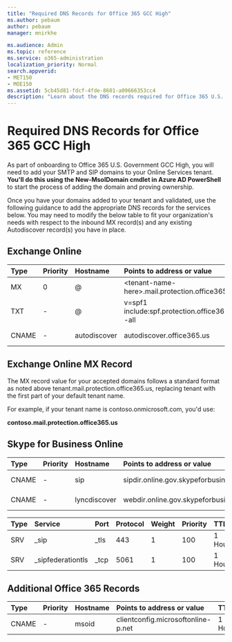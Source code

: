 ```yaml
---
title: "Required DNS Records for Office 365 GCC High"
ms.author: pebaum
author: pebaum
manager: mnirkhe

ms.audience: Admin
ms.topic: reference
ms.service: o365-administration
localization_priority: Normal
search.appverid:
- MET150
- MOE150
ms.assetid: 5cb45d81-fdcf-4fde-8601-a09666353cc4
description: "Learn about the DNS records required for Office 365 U.S. Government GCC High. "
---
```


# Required DNS Records for Office 365 GCC High

As part of onboarding to Office 365 U.S. Government GCC High, you will need to add your SMTP and SIP domains to your Online Services tenant. **You'll do this using the New-MsolDomain cmdlet in Azure AD PowerShell** to start the process of adding the domain and proving ownership. 
  
Once you have your domains added to your tenant and validated, use the following guidance to add the appropriate DNS records for the services below. You may need to modify the below table to fit your organization's needs with respect to the inbound MX record(s) and any existing Autodiscover record(s) you have in place.
  
## Exchange Online

|**Type**|**Priority**|**Hostname**|**Points to address or value**|**TTL**|
|:-----|:-----|:-----|:-----|:-----|
|MX  <br/> |0  <br/> |@  <br/> |\<tenant-name-here\>.mail.protection.office365.us  <br/> |1 Hour  <br/> |
|TXT  <br/> |-  <br/> |@  <br/> |v=spf1 include:spf.protection.office365.us -all  <br/> |1 Hour  <br/> |
|CNAME  <br/> |-  <br/> |autodiscover  <br/> |autodiscover.office365.us  <br/> |1 Hour  <br/> |
   
## Exchange Online MX Record

The MX record value for your accepted domains follows a standard format as noted above tenant.mail.protection.office365.us, replacing tenant with the first part of your default tenant name. 
  
For example, if your tenant name is contoso.onmicrosoft.com, you'd use:
  
 **contoso.mail.protection.office365.us**
  
## Skype for Business Online

|**Type**|**Priority**|**Hostname**|**Points to address or value**|**TTL**|
|:-----|:-----|:-----|:-----|:-----|
|CNAME  <br/> |-  <br/> |sip  <br/> |sipdir.online.gov.skypeforbusiness.us  <br/> |1 Hour  <br/> |
|CNAME  <br/> |-  <br/> |lyncdiscover  <br/> |webdir.online.gov.skypeforbusiness.us  <br/> |1 Hour  <br/> |
   
|**Type**|**Service**|**Port**|**Protocol**|**Weight**|**Priority**|**TTL**|**Name**|**Target**|
|:-----|:-----|:-----|:-----|:-----|:-----|:-----|:-----|:-----|
|SRV  <br/> |_sip  <br/> |_tls  <br/> |443  <br/> |1  <br/> |100  <br/> |1 Hour  <br/> |@  <br/> |sipdir.online.gov.skypeforbusiness.us  <br/> |
|SRV  <br/> |_sipfederationtls  <br/> |_tcp  <br/> |5061  <br/> |1  <br/> |100  <br/> |1 Hour  <br/> |@  <br/> |sipfed.online.gov.skypeforbusiness.us  <br/> |
   
## Additional Office 365 Records

|**Type**|**Priority**|**Hostname**|**Points to address or value**|**TTL**|
|:-----|:-----|:-----|:-----|:-----|
|CNAME  <br/> |-  <br/> |msoid  <br/> |clientconfig.microsoftonline-p.net  <br/> |1 Hour  <br/> |
   

